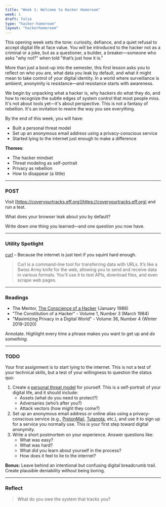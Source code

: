 ```yaml
---
title: "Week 1: Welcome to Hacker Homeroom"
week: 1
draft: false
type: "hacker-homeroom"
layout: "hackerhomeroom"
---
```


This opening week sets the tone: curiosity, defiance, and a quiet refusal to accept digital life at face value. You will be introduced to the hacker not as a criminal or a joke, but as a questioner, a builder, a breaker—someone who asks "why not?" when told "that’s just how it is."

More than just a boot-up into the semester, this first lesson asks you to reflect on who you are, what data you leak by default, and what it might mean to take control of your digital identity. In a world where surveillance is ambient, anonymity is resistance—and resistance starts with awareness.

We begin by unpacking what a hacker is, why hackers do what they do, and how to recognize the subtle edges of system control that most people miss. It's not about tools yet—it's about perspective. This is not a fantasy of rebellion. It's an invitation to rewire the way you see everything.

By the end of this week, you will have:

- Built a personal threat model
- Set up an anonymous email address using a privacy-conscious service
- Started lying to the internet just enough to make a difference

**Themes**:
- The hacker mindset
- Threat modeling as self-portrait
- Privacy as rebellion
- How to disappear (a little)

---

### POST

Visit [https://coveryourtracks.eff.org](https://coveryourtracks.eff.org) and run a test.

What does your browser leak about you by default?

Write down one thing you learned—and one question you now have.

---

### Utility Spotlight

[curl](https://curl.se/) – Because the internet is just text if you squint hard enough.

> Curl is a command-line tool for transferring data with URLs. It’s like a Swiss Army knife for the web, allowing you to send and receive data in various formats. You’ll use it to test APIs, download files, and even scrape web pages.

---

### Readings

- The Mentor, [The Conscience of a Hacker](https://phrack.org/issues/7/3) (January 1986)
- "The Constitution of a Hacker" - Volume 1, Number 3 (March 1984)
- "Maximizing Privacy in a Digital World" - Volume 36, Number 4 (Winter 2019-2020)

Annotate. Highlight every time a phrase makes you want to get up and *do something*.

---

### TODO

Your first assignment is to start lying to the internet. This is not a test of your technical skills, but a test of your willingness to question the status quo:

1. Create a [personal threat model](https://ssd.eff.org/module/your-security-plan) for yourself. This is a self-portrait of your digital life, and it should include:
    - Assets (what do you need to protect?)
    - Adversaries (who’s after you?)
    - Attack vectors (how might they come?)
2. Set up an anonymous email address or online alias using a privacy-conscious service (e.g., [ProtonMail](https://protonmail.com), [Tutanota](https://tutanota.com), etc.), and use it to sign up for a service you normally use. This is your first step toward digital anonymity.
3. Write a short postmortem on your experience. Answer questions like:
    - What was easy?
    - What was hard?
    - What did you learn about yourself in the process?
    - How does it feel to lie to the internet?

**Bonus:** Leave behind an intentional but confusing digital breadcrumb trail. Create plausible deniability without being boring.

---

### Reflect

> What do you owe the system that tracks you?
